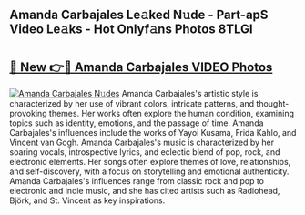 ## Amanda Carbajales Le𝚊ked N𝚞de - Part-apS Video Le𝚊ks - Hot Onlyf𝚊ns Photos 8TLGl

# <h2><a href="http://ab48737.deff.icu/?id=Amanda+Carbajales">🔗 New 👉🔴 Amanda Carbajales VIDEO Photos</a></h2>

[![Amanda Carbajales N𝚞des](https://i.imgur.com/rIISA9y.gif)](http://ab48737.deff.icu/?id=Amanda+Carbajales)
Amanda Carbajales's artistic style is characterized by her use of vibrant colors, intricate patterns, and thought-provoking themes. Her works often explore the human condition, examining topics such as identity, emotions, and the passage of time. Amanda Carbajales's influences include the works of Yayoi Kusama, Frida Kahlo, and Vincent van Gogh. Amanda Carbajales's music is characterized by her soaring vocals, introspective lyrics, and eclectic blend of pop, rock, and electronic elements. Her songs often explore themes of love, relationships, and self-discovery, with a focus on storytelling and emotional authenticity. Amanda Carbajales's influences range from classic rock and pop to electronic and indie music, and she has cited artists such as Radiohead, Björk, and St. Vincent as key inspirations.
